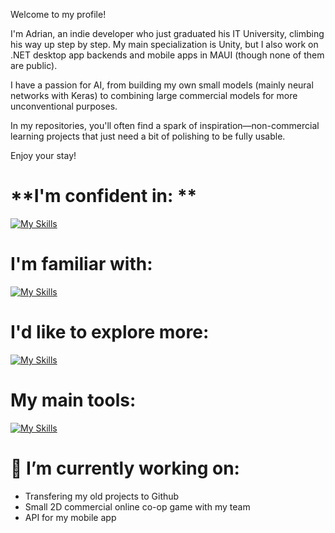 Welcome to my profile!

I'm Adrian, an indie developer who just graduated his IT University, climbing his way up step by step. My main specialization is Unity, but I also work on .NET desktop app backends and mobile apps in MAUI (though none of them are public).

I have a passion for AI, from building my own small models (mainly neural networks with Keras) to combining large commercial models for more unconventional purposes.

In my repositories, you'll often find a spark of inspiration—non-commercial learning projects that just need a bit of polishing to be fully usable.

Enjoy your stay!

# **I'm confident in: **

[![My Skills](https://skillicons.dev/icons?i=unity,cs,python,tensorflow,aiscript,bots,net,azure,googlecloud)](https://skillicons.dev)

# **I'm familiar with:**

[![My Skills](https://skillicons.dev/icons?i=java,cpp,sqlite)](https://skillicons.dev)

# **I'd like to explore more:**

[![My Skills](https://skillicons.dev/icons?i=firebase,blender,latex,robloxstudio,gitlab)](https://skillicons.dev)

# **My main tools:**

[![My Skills](https://skillicons.dev/icons?i=vscode,figma,windows,unity,discord)](https://skillicons.dev)

# 🔭 I’m currently working on:
- Transfering my old projects to Github
- Small 2D commercial online co-op game with my team
- API for my mobile app

